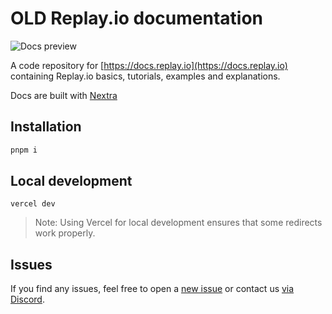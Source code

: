 # OLD Replay.io documentation

![Docs preview](public/images/docs.png)

A code repository for [https://docs.replay.io](https://docs.replay.io) containing Replay.io basics, tutorials, examples and explanations.

Docs are built with [Nextra](https://nextra.site/)

## Installation
```bash
pnpm i
```

## Local development
```
vercel dev
```
> Note: Using Vercel for local development ensures that some redirects work properly.

## Issues
If you find any issues, feel free to open a [new issue](https://github.com/replayio/replay-documentation/issues/new) or contact us [via Discord](https://docs.replay.io/discord).
